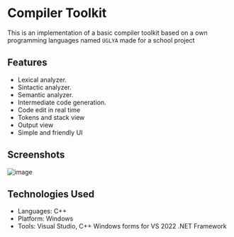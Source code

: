 # Compiler Toolkit

This is an implementation of a basic compiler toolkit based on a own programming languages named ```UGLYA``` made for a school project

## Features
 - Lexical analyzer.
 - Sintactic analyzer.
 - Semantic analyzer.
 - Intermediate code generation.
 - Code edit in real time
 - Tokens and stack view
 - Output view
 - Simple and friendly UI

## Screenshots
![image](https://github.com/user-attachments/assets/14eeca64-3b5e-4126-bee0-fc3478d3431b)

## Technologies Used
  - Languages: C++
  - Platform: Windows
  - Tools: Visual Studio, C++ Windows forms for VS 2022 .NET Framework
